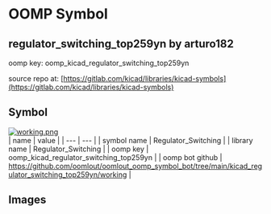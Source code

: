 # OOMP Symbol  
## regulator_switching_top259yn  by arturo182  
  
oomp key: oomp_kicad_regulator_switching_top259yn  
  
source repo at: [https://gitlab.com/kicad/libraries/kicad-symbols](https://gitlab.com/kicad/libraries/kicad-symbols)  
## Symbol  
  
[![working.png](working_600.png)](working.png)  
| name | value | 
| --- | --- | 
| symbol name | Regulator_Switching | 
| library name | Regulator_Switching | 
| oomp key | oomp_kicad_regulator_switching_top259yn | 
| oomp bot github | https://github.com/oomlout/oomlout_oomp_symbol_bot/tree/main/kicad_regulator_switching_top259yn/working | 
## Images  
